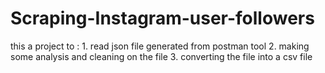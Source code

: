 # Scraping-Instagram-user-followers
this a project to :
      1. read json file generated from postman tool 
      2. making some analysis and cleaning on the file
      3. converting the file into a csv file
